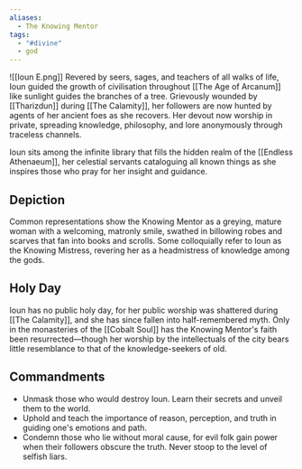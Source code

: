 ```yaml
---
aliases:
  - The Knowing Mentor
tags:
  - "#divine"
  - god
---
```

![[Ioun E.png]]
Revered by seers, sages, and teachers of all walks of life, Ioun guided the growth of civilisation throughout [[The Age of Arcanum]] like sunlight guides the branches of a tree. Grievously wounded by [[Tharizdun]] during [[The Calamity]], her followers are now hunted by agents of her ancient foes as she recovers. Her devout now worship in private, spreading knowledge, philosophy, and lore anonymously through traceless channels.

Ioun sits among the infinite library that fills the hidden realm of the [[Endless Athenaeum]], her celestial servants cataloguing all known things as she inspires those who pray for her insight and guidance.
## Depiction
Common representations show the Knowing Mentor as a greying, mature woman with a welcoming, matronly smile, swathed in billowing robes and scarves that fan into books and scrolls. Some colloquially refer to Ioun as the Knowing Mistress, revering her as a headmistress of knowledge among the gods.
## Holy Day
Ioun has no public holy day, for her public worship was shattered during [[The Calamity]], and she has since fallen into half-remembered myth. Only in the monasteries of the [[Cobalt Soul]] has the Knowing Mentor's faith been resurrected—though her worship by the intellectuals of the city bears little resemblance to that of the knowledge-seekers of old.
## Commandments
- Unmask those who would destroy Ioun. Learn their secrets and unveil them to the world.
- Uphold and teach the importance of reason, perception, and truth in guiding one's emotions and path.
- Condemn those who lie without moral cause, for evil folk gain power when their followers obscure the truth. Never stoop to the level of selfish liars.
